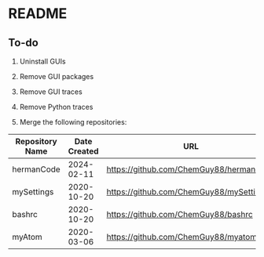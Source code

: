 # README

## To-do

1. Uninstall GUIs
2. Remove GUI packages
3. Remove GUI traces
4. Remove Python traces

5. Merge the following repositories:

| Repository Name | Date Created | URL                                     |
| --------------- | ------------ | --------------------------------------- |
| hermanCode      | 2024-02-11   | https://github.com/ChemGuy88/hermanCode |
| mySettings      | 2020-10-20   | https://github.com/ChemGuy88/mySettings |
| bashrc          | 2020-10-20   | https://github.com/ChemGuy88/bashrc     |
| myAtom          | 2020-03-06   | https://github.com/ChemGuy88/myatom     |

